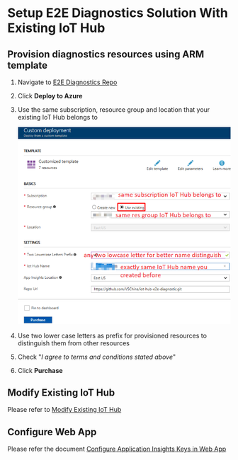 # Setup E2E Diagnostics Solution With Existing IoT Hub
## Provision diagnostics resources using ARM template
1. Navigate to [E2E Diagnostics Repo](https://github.com/VSChina/iot-hub-e2e-diagnostic/tree/existing_HUB)
2. Click **Deploy to Azure**
3. Use the same subscription, resource group and location that your existing IoT Hub belongs to

   ![](./images/New_Existing_IoT_Stream.PNG)
4. Use two lower case letters as prefix for provisioned resources to distinguish them from other resources
5. Check "*I agree to terms and conditions stated above*"
6. Click **Purchase**

## Modify Existing IoT Hub
Please refer to [Modify Existing IoT Hub](./Modify%20Existing%20IoT%20Hub.md)

## Configure Web App
Please refer the document [Configure Application Insights Keys in Web App](./Guide%20to%20Config%20Application%20Insights%20Keys%20in%20Web%20APP.md)
